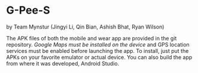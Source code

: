 # G-Pee-S
by Team Mynstur (Jingyi Li, Qin Bian, Ashish Bhat, Ryan Wilson)

The APK files of both the mobile and wear app are provided in the git repository. *Google Maps must be installed on the device* and GPS location services must be enabled before launching the app. To install, just put the APKs on your favorite emulator or actual device. You can also build the app from where it was developed, Android Studio.
